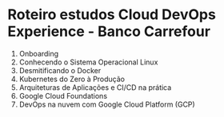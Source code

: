 # Roteiro estudos Cloud DevOps Experience - Banco Carrefour

1. Onboarding
2. Conhecendo o Sistema Operacional Linux
3. Desmitificando o Docker
4. Kubernetes do Zero à Produção
5. Arquiteturas de Aplicações e CI/CD na prática 
6. Google Cloud Foundations
7. DevOps na nuvem com Google Cloud Platform (GCP)